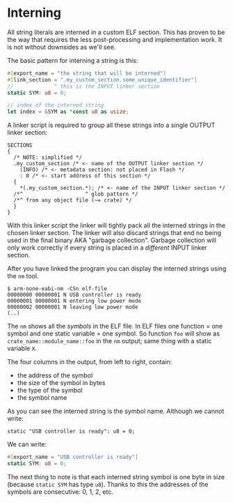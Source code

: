# Interning

All string literals are interned in a custom ELF section.
This has proven to be the way that requires the less post-processing and implementation work.
It is not without downsides as we'll see.

The basic pattern for interning a string is this:

``` rust
#[export_name = "the string that will be interned"]
#[link_section = ".my_custom_section.some_unique_identifier"]
//             ^ this is the INPUT linker section
static SYM: u8 = 0;

// index of the interned string
let index = &SYM as *const u8 as usize;
```

A linker script is required to group all these strings into a single OUTPUT linker section:

``` text
SECTIONS
{
  /* NOTE: simplified */
  .my_custom_section /* <- name of the OUTPUT linker section */
    (INFO) /* <- metadata section: not placed in Flash */
    : 0 /* <- start address of this section */
  {
    *(.my_custom_section.*); /* <- name of the INPUT linker section */
  /*^                    ^ glob pattern */
  /*^ from any object file (~= crate) */
  }
}
```

With this linker script the linker will tightly pack all the interned strings in the chosen linker section.
The linker will also discard strings that end no being used in the final binary AKA "garbage collection".
Garbage collection will only work correctly if every string is placed in a *different* INPUT linker section.

After you have linked the program you can display the interned strings using the `nm` tool.

``` console
$ arm-none-eabi-nm -CSn elf-file
00000000 00000001 N USB controller is ready
00000001 00000001 N entering low power mode
00000002 00000001 N leaving low power mode
(..)
```

The `nm` shows all the *symbols* in the ELF file.
In ELF files one function = one symbol and one static variable = one symbol.
So function `foo` will show as `crate_name::module_name::foo` in the `nm` output; same thing with a static variable `X`.

The four columns in the output, from left to right, contain:
- the address of the symbol
- the size of the symbol in bytes
- the type of the symbol
- the symbol name

As you can see the interned string is the symbol name.
Although we cannot write:

``` rust,ignore
static "USB controller is ready": u8 = 0;
```

We can write:

``` rust
#[export_name = "USB controller is ready"]
static SYM: u8 = 0;
```

The next thing to note is that each interned string symbol is one byte in size (because `static SYM` has type `u8`).
Thanks to this the addresses of the symbols are consecutive: 0, 1, 2, etc.
